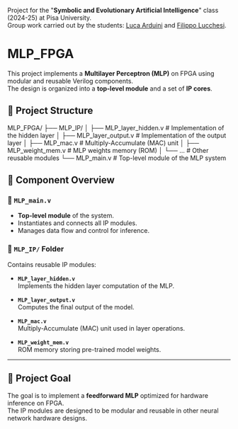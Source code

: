 Project for the "**Symbolic and Evolutionary Artificial Intelligence**" class (2024-25) at Pisa University.<br>
Group work carried out by the students: [Luca Arduini](https://github.com/LucaArduini) and [Filippo Lucchesi](https://github.com/FilippoLucchesi).

# MLP_FPGA
This project implements a **Multilayer Perceptron (MLP)** on FPGA using modular and reusable Verilog components.  
The design is organized into a **top-level module** and a set of **IP cores**.
## 📁 Project Structure

MLP_FPGA/
├── MLP_IP/
│ ├── MLP_layer_hidden.v # Implementation of the hidden layer
│ ├── MLP_layer_output.v # Implementation of the output layer
│ ├── MLP_mac.v # Multiply-Accumulate (MAC) unit
│ ├── MLP_weight_mem.v # MLP weights memory (ROM)
│ └── ... # Other reusable modules
└── MLP_main.v # Top-level module of the MLP system

## 📌 Component Overview

### 🔹 `MLP_main.v`
- **Top-level module** of the system.
- Instantiates and connects all IP modules.
- Manages data flow and control for inference.

### 🔹 `MLP_IP/` Folder
Contains reusable IP modules:

- **`MLP_layer_hidden.v`**  
  Implements the hidden layer computation of the MLP.

- **`MLP_layer_output.v`**  
  Computes the final output of the model.

- **`MLP_mac.v`**  
  Multiply-Accumulate (MAC) unit used in layer operations.

- **`MLP_weight_mem.v`**  
  ROM memory storing pre-trained model weights.

---

## 🚀 Project Goal

The goal is to implement a **feedforward MLP** optimized for hardware inference on FPGA.  
The IP modules are designed to be modular and reusable in other neural network hardware designs.
